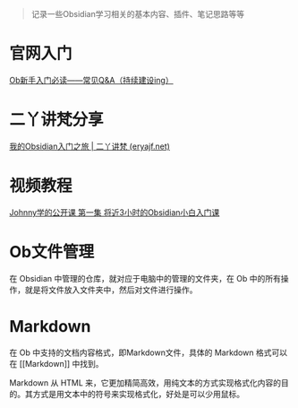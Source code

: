 > 记录一些Obsidian学习相关的基本内容、插件、笔记思路等等

# 官网入门

[Ob新手入门必读——常见Q&A（持续建设ing）](https://forum-zh.obsidian.md/t/topic/3222)

# 二丫讲梵分享

[我的Obsidian入门之旅 | 二丫讲梵 (eryajf.net)](https://wiki.eryajf.net/pages/6ed7fe/#%E6%89%8B%E5%86%99)

# 视频教程

[Johnny学的公开课 第一集 将近3小时的Obsidian小白入门课](https://www.bilibili.com/video/BV1i3411k7TQ/?spm_id_from=333.880.my_history.page.click&vd_source=5c0fccc3e62acb7264f3cd05395b00c0)

# Ob文件管理

在 Obsidian 中管理的仓库，就对应于电脑中的管理的文件夹，在 Ob 中的所有操作，就是将文件放入文件夹中，然后对文件进行操作。

# Markdown

在 Ob 中支持的文档内容格式，即Markdown文件，具体的 Markdown 格式可以在 [[Markdown]] 中找到。

Markdown 从 HTML 来，它更加精简高效，用纯文本的方式实现格式化内容的目的。其方式是用文本中的符号来实现格式化，好处是可以少用鼠标。
